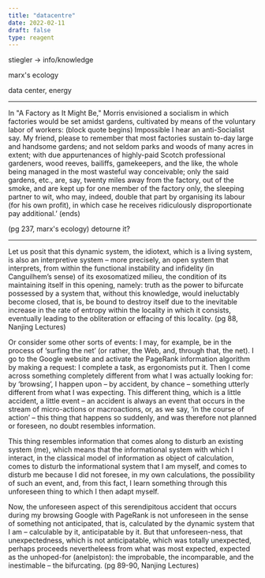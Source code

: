 ```yaml
---
title: "datacentre"
date: 2022-02-11
draft: false
type: reagent
---
```


stiegler -> info/knowledge

marx's ecology

data center, energy

---

In "A Factory as It Might Be," Morris envisioned a socialism in which
factories would be set amidst gardens, cultivated by means of the voluntary labor of workers: 
(block quote begins)
Impossible I hear an anti-Socialist say. My friend, please to remember that most factories sustain to-day large 
and handsome gardens; and not seldom parks and woods of many acres in extent; with due appurtenances of 
highly-paid Scotch professional gardeners, wood reeves, bailiffs, gamekeepers, and the like, 
the whole being managed in the most wasteful way conceivable; only the said gardens, etc., are, say, 
twenty miles away from the factory, out of the smoke, and are kept up for one member of the factory only, 
the sleeping partner to wit, who may, indeed, double that part by organising its labour (for his own profit), 
in which case he receives ridiculously disproportionate pay additional.’
(ends)

(pg 237, marx's ecology)
detourne it?

---

Let us posit that this dynamic system, the idiotext, which is a living
system, is also an interpretive system – more precisely, an open system
that interprets, from within the functional instability and infidelity
(in Canguilhem’s sense) of its exosomatized milieu, the condition of
its maintaining itself in this opening, namely: truth as the power to
bifurcate possessed by a system that, without this knowledge, would
ineluctably become closed, that is, be bound to destroy itself due to
the inevitable increase in the rate of entropy within the locality in
which it consists, eventually leading to the obliteration or effacing of
this locality.
(pg 88, Nanjing Lectures)

Or consider some other sorts of events: I may, for example, be in the
process of ‘surfing the net’ (or rather, the Web, and, through that, the
net). I go to the Google website and activate the PageRank information
algorithm by making a request: I complete a task, as ergonomists put
it. Then I come across something completely different from what I was
actually looking for: by ‘browsing’, I happen upon – by accident, by
chance – something utterly different from what I was expecting. This
different thing, which is a little accident, a little event – an accident is
always an event that occurs in the stream of micro-actions or macroactions, 
or, as we say, ‘in the course of action’ – this thing that happens so suddenly, and was therefore not planned or foreseen, no doubt
resembles information.

This thing resembles information that comes along to disturb an
existing system (me), which means that the informational system with
which I interact, in the classical model of information as object of calculation, comes to disturb the informational system that I am myself,
and comes to disturb me because I did not foresee, in my own calculations, the possibility of such an event, and, from this fact, I learn
something through this unforeseen thing to which I then adapt myself.

Now, the unforeseen aspect of this serendipitous accident that occurs
during my browsing Google with PageRank is not unforeseen in the
sense of something not anticipated, that is, calculated by the dynamic
system that I am – calculable by it, anticipatable by it. But that unforeseen-ness, that unexpectedness, which is not anticipatable, which was
totally unexpected, perhaps proceeds nevertheleess from what was most expected, expected as the unhoped-for (anelpiston): the improbable, the
incomparable, and the inestimable – the bifurcating.
(pg 89-90, Nanjing Lectures)